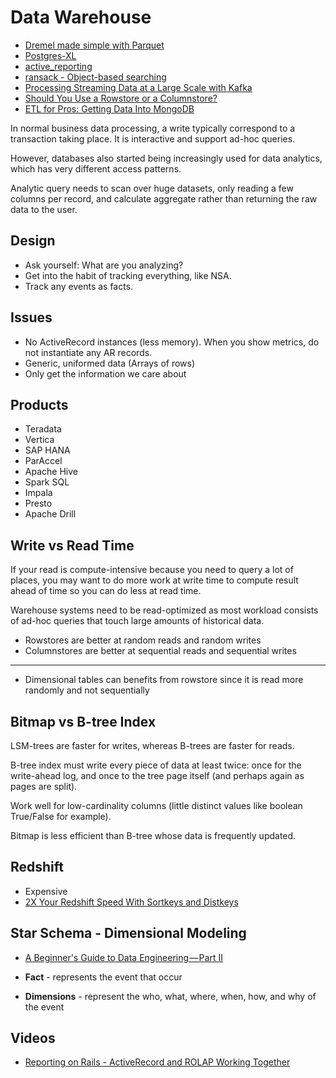 # Data Warehouse

* [Dremel made simple with Parquet](https://blog.twitter.com/2013/dremel-made-simple-with-parquet)
* [Postgres-XL](http://www.postgres-xl.org/faq/)
* [active_reporting](https://github.com/t27duck/active_reporting)
* [ransack - Object-based searching](https://github.com/activerecord-hackery/ransack)
* [Processing Streaming Data at a Large Scale with Kafka](https://www.youtube.com/watch?v=-NMDqqW1uCE)
* [Should You Use a Rowstore or a Columnstore?](http://blog.memsql.com/should-you-use-a-rowstore-or-a-columnstore/)
* [ETL for Pros: Getting Data Into MongoDB](https://explore.mongodb.com/vidyard-all-players/andre-spiegel-2?jmp=twt)

In normal business data processing, a write typically correspond to a transaction taking place. It is interactive and support ad-hoc queries.

However, databases also started being increasingly used for data analytics, which has very different access patterns.

Analytic query needs to scan over huge datasets, only reading a few columns per record, and calculate aggregate rather than returning the raw data to the user.

## Design

* Ask yourself: What are you analyzing?
* Get into the habit of tracking everything, like NSA.
* Track any events as facts.

## Issues

* No ActiveRecord instances (less memory). When you show metrics, do not instantiate any AR records.
* Generic, uniformed data (Arrays of rows)
* Only get the information we care about

## Products

* Teradata
* Vertica
* SAP HANA
* ParAccel
* Apache Hive
* Spark SQL
* Impala
* Presto
* Apache Drill

## Write vs Read Time

If your read is compute-intensive because you need to query a lot of places, you may want to do more work at write time to compute result ahead of time so you can do less at read time.

Warehouse systems need to be read-optimized as most workload consists of ad-hoc queries that touch large amounts of historical data.

* Rowstores are better at random reads and random writes
* Columnstores are better at sequential reads and sequential writes

---

* Dimensional tables can benefits from rowstore since it is read more randomly and not sequentially

## Bitmap vs B-tree Index

LSM-trees are faster for writes, whereas B-trees are faster for reads.

B-tree index must write every piece of data at least twice: once for the write-ahead log, and once to the tree page itself (and perhaps again as pages are split).

Work well for low-cardinality columns (little distinct values like boolean True/False for example).

Bitmap is less efficient than B-tree whose data is frequently updated.

## Redshift

* Expensive
* [2X Your Redshift Speed With Sortkeys and Distkeys](https://www.periscopedata.com/blog/double-your-redshift-performance-with-the-right-sortkeys-and-distkeys.html)

## Star Schema - Dimensional Modeling

* [A Beginner's Guide to Data Engineering — Part II](https://medium.com/@rchang/a-beginners-guide-to-data-engineering-part-ii-47c4e7cbda71)

* **Fact** - represents the event that occur
* **Dimensions** - represent the who, what, where, when, how, and why of the event

## Videos

* [Reporting on Rails - ActiveRecord and ROLAP Working Together](https://www.youtube.com/watch?v=MczzCfTQGfU)


